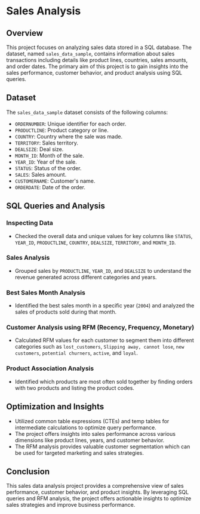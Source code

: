# Sales Analysis

## Overview

This project focuses on analyzing sales data stored in a SQL database. The dataset, named `sales_data_sample`, contains information about sales transactions including details like product lines, countries, sales amounts, and order dates. The primary aim of this project is to gain insights into the sales performance, customer behavior, and product analysis using SQL queries.

## Dataset

The `sales_data_sample` dataset consists of the following columns:

- `ORDERNUMBER`: Unique identifier for each order.
- `PRODUCTLINE`: Product category or line.
- `COUNTRY`: Country where the sale was made.
- `TERRITORY`: Sales territory.
- `DEALSIZE`: Deal size.
- `MONTH_ID`: Month of the sale.
- `YEAR_ID`: Year of the sale.
- `STATUS`: Status of the order.
- `SALES`: Sales amount.
- `CUSTOMERNAME`: Customer's name.
- `ORDERDATE`: Date of the order.

## SQL Queries and Analysis

### Inspecting Data

- Checked the overall data and unique values for key columns like `STATUS`, `YEAR_ID`, `PRODUCTLINE`, `COUNTRY`, `DEALSIZE`, `TERRITORY`, and `MONTH_ID`.

### Sales Analysis

- Grouped sales by `PRODUCTLINE`, `YEAR_ID`, and `DEALSIZE` to understand the revenue generated across different categories and years.
  
### Best Sales Month Analysis

- Identified the best sales month in a specific year (`2004`) and analyzed the sales of products sold during that month.

### Customer Analysis using RFM (Recency, Frequency, Monetary)

- Calculated RFM values for each customer to segment them into different categories such as `lost_customers`, `Slipping away, cannot lose`, `new customers`, `potential churners`, `active`, and `loyal`.

### Product Association Analysis

- Identified which products are most often sold together by finding orders with two products and listing the product codes.

## Optimization and Insights

- Utilized common table expressions (CTEs) and temp tables for intermediate calculations to optimize query performance.
- The project offers insights into sales performance across various dimensions like product lines, years, and customer behavior.
- The RFM analysis provides valuable customer segmentation which can be used for targeted marketing and sales strategies.

## Conclusion

This sales data analysis project provides a comprehensive view of sales performance, customer behavior, and product insights. By leveraging SQL queries and RFM analysis, the project offers actionable insights to optimize sales strategies and improve business performance.
